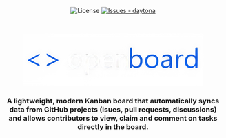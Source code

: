 <div align="center">

![License](https://img.shields.io/badge/License-Apache--2.0-blue)
[![Issues - daytona](https://img.shields.io/github/issues/DukeSchlegel/OpenBoard)](https://github.com/DukeSchlegel/OpenBoard/issues)

</div>

&nbsp;

<div align="center">
    <picture>
        <source media="(prefers-color-sheme: dark)" srcset="https://github.com/DukeSchlegel/OpenBoard/raw/main/assets/images/OpenBoard-logotype-white.png">
        <source media="(prefers-color-sheme: light)" srcset="https://github.com/DukeSchlegel/OpenBoard/raw/main/assets/images/OpenBoard-logotype-black.png">
        <img alt="OpenBoard logo" src="https://github.com/DukeSchlegel/OpenBoard/raw/main/assets/images/OpenBoard-logotype-black.png">
    </picture>
</div>

<h3 align="center">
    A lightweight, modern Kanban board that automatically syncs data from GitHub projects (isues, pull requests, discussions) and allows contributors to view, claim and comment on tasks directly in the board.
</h3>